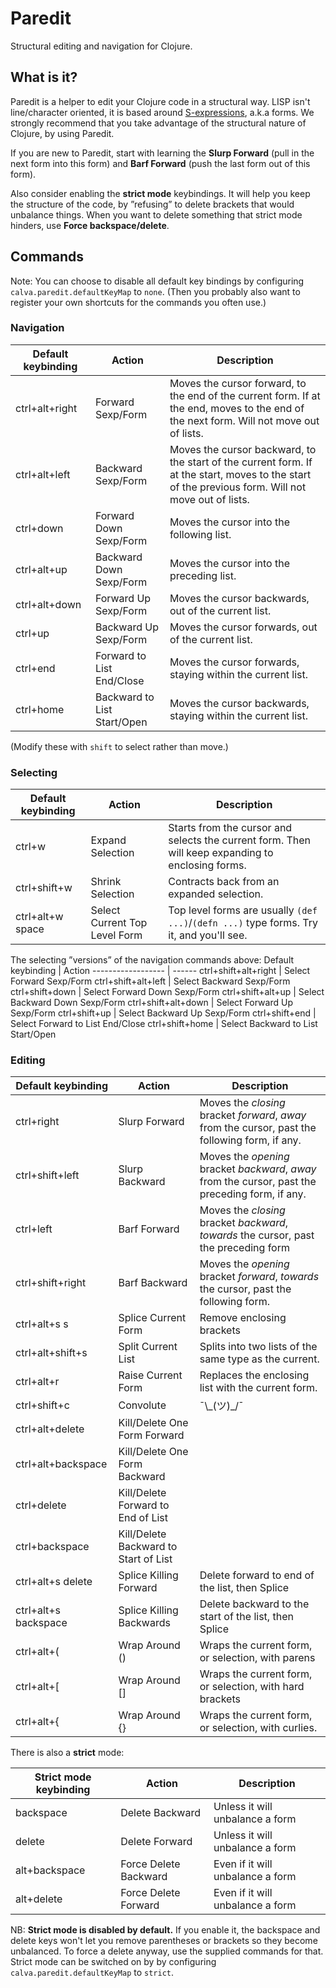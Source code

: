 # Paredit

Structural editing and navigation for Clojure.

## What is it?

Paredit is a helper to edit your Clojure code in a structural way. LISP isn't line/character oriented, it is based around [S-expressions](https://en.wikipedia.org/wiki/S-expression), a.k.a forms. We strongly recommend that you take advantage of the structural nature of Clojure, by using Paredit.

If you are new to Paredit, start with learning the **Slurp Forward** (pull in the next form into this form) and **Barf Forward** (push the last form out of this form).

Also consider enabling the **strict mode** keybindings. It will help you keep the structure of the code, by ”refusing” to delete brackets that would unbalance things. When you want to delete something that strict mode hinders, use **Force backspace/delete**.

## Commands

Note: You can choose to disable all default key bindings by configuring `calva.paredit.defaultKeyMap` to `none`. (Then you probably also want to register your own shortcuts for the commands you often use.)

### Navigation

Default keybinding      | Action | Description
------------------      | ------ | -----------
ctrl+alt+right          | Forward Sexp/Form | Moves the cursor forward, to the end of the current form. If at the end, moves to the end of the next form. Will not move out of lists.
ctrl+alt+left           | Backward Sexp/Form | Moves the cursor backward, to the start of the current form. If at the start, moves to the start of the previous form. Will not move out of lists.
ctrl+down               | Forward Down Sexp/Form | Moves the cursor into the following list.
ctrl+alt+up             | Backward Down Sexp/Form  | Moves the cursor into the preceding list.
ctrl+alt+down           | Forward Up Sexp/Form | Moves the cursor backwards, out of the current list.
ctrl+up                 | Backward Up Sexp/Form | Moves the cursor forwards, out of the current list.
ctrl+end                | Forward to List End/Close | Moves the cursor forwards, staying within the current list.
ctrl+home               | Backward to List Start/Open | Moves the cursor backwards, staying within the current list.

(Modify these with `shift` to select rather than move.)

### Selecting

Default keybinding    | Action | Description
------------------    | ------ | -----------
ctrl+w                | Expand Selection | Starts from the cursor and selects the current form. Then will keep expanding to enclosing forms.
ctrl+shift+w          | Shrink Selection | Contracts back from an expanded selection.
ctrl+alt+w space      | Select Current Top Level Form | Top level forms are usually `(def ...)`/`(defn ...)` type forms. Try it, and you'll see.


The selecting ”versions” of the navigation commands above:
Default keybinding    | Action
------------------    | ------ 
ctrl+shift+alt+right  | Select Forward Sexp/Form
ctrl+shift+alt+left   | Select Backward Sexp/Form
ctrl+shift+down       | Select Forward Down Sexp/Form
ctrl+shift+alt+up     | Select Backward Down Sexp/Form
ctrl+shift+alt+down   | Select Forward Up Sexp/Form
ctrl+shift+up         | Select Backward Up Sexp/Form
ctrl+shift+end        | Select Forward to List End/Close
ctrl+shift+home       | Select Backward to List Start/Open

### Editing

Default keybinding                | Action                  | Description
------------------                | ------                  | -----------
ctrl+right                        | Slurp Forward |  Moves the _closing_ bracket _forward_, _away_ from the cursor, past the following form, if any.
ctrl+shift+left                   | Slurp Backward | Moves the _opening_ bracket _backward_, _away_ from the cursor, past the preceding form, if any.
ctrl+left                         | Barf Forward  | Moves the _closing_ bracket _backward_, _towards_ the cursor, past the preceding form
ctrl+shift+right                  | Barf Backward  | Moves the _opening_ bracket _forward_, _towards_ the cursor, past the following form.
ctrl+alt+s s                      | Splice Current Form | Remove enclosing brackets
ctrl+alt+shift+s                  | Split Current List | Splits into two lists of the same type as the current.
ctrl+alt+r                        | Raise Current Form | Replaces the enclosing list with the current form. 
ctrl+shift+c                      | Convolute | ¯\\\_(ツ)_/¯
ctrl+alt+delete                   | Kill/Delete One Form Forward
ctrl+alt+backspace                | Kill/Delete One Form Backward
ctrl+delete                       | Kill/Delete Forward to End of List
ctrl+backspace                    | Kill/Delete Backward to Start of List
ctrl+alt+s delete                 | Splice Killing Forward | Delete forward to end of the list, then Splice
ctrl+alt+s backspace              | Splice Killing Backwards | Delete backward to the start of the list, then Splice
ctrl+alt+(                        | Wrap Around () | Wraps the current form, or selection, with parens
ctrl+alt+[                        | Wrap Around [] | Wraps the current form, or selection, with hard brackets
ctrl+alt+{                        | Wrap Around {}| Wraps the current form, or selection, with curlies.

There is also a **strict** mode:

Strict mode keybinding            | Action | Description
----------------------            | ------ | -----------
backspace                         | Delete Backward | Unless it will unbalance a form
delete                            | Delete Forward  | Unless it will unbalance a form
alt+backspace                     | Force Delete Backward | Even if it will unbalance a form
alt+delete                        | Force Delete Forward | Even if it will unbalance a form

NB: **Strict mode is disabled by default.** If you enable it, the backspace and delete keys won't let you remove parentheses or brackets so they become unbalanced. To force a delete anyway, use the supplied commands for that. Strict mode can be switched on by by configuring `calva.paredit.defaultKeyMap` to `strict`.
